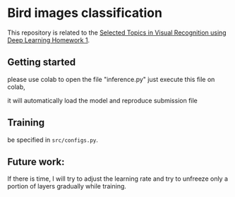 # Bird images classification
This repository is related to the [Selected Topics in Visual Recognition using Deep Learning Homework 1](https://www.google.com/url?q=https://competitions.codalab.org/competitions/35668?secret_key%3D09789b13-35ec-4928-ac0f-6c86631dda07&sa=D&source=editors&ust=1636039312184000&usg=AOvVaw3hIm2ASXDRpbGdAYGSR3XC).

## Getting started

please use colab to open the file "inference.py"
just execute this file on colab,

it will automatically load the model and reproduce submission file



## Training 
be specified in `src/configs.py`. 


## Future work:

If there is time, I will try to adjust the learning rate and try to unfreeze only a portion of layers gradually while training.
